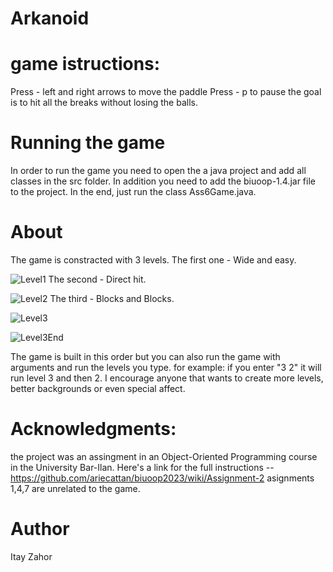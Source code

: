 # Arkanoid

# game istructions:
Press - left and right arrows to move the paddle
Press - p to pause
the goal is to hit all the breaks without losing the balls.

# Running the game
In order to run the game you need to open the a java project
and add all classes in the src folder.
In addition you need to add the biuoop-1.4.jar file to the project.
In the end, just run the class Ass6Game.java.

# About
The game is constracted with 3 levels.
The first one - Wide and easy.

![Level1](https://github.com/itayzahor/Arkanoid/assets/121388179/c91fcdf8-1ca0-4c49-9bc8-f2e4b2de7e01)
The second - Direct hit.

![Level2](https://github.com/itayzahor/Arkanoid/assets/121388179/6598c0c5-ccc5-434f-ba1a-677b67bb6f15)
The third - Blocks and Blocks.

![Level3](https://github.com/itayzahor/Arkanoid/assets/121388179/2878ce88-95d7-49fb-ad5a-b75250c48912)

![Level3End](https://github.com/itayzahor/Arkanoid/assets/121388179/3426a2eb-7823-4c88-8ab6-1e5d44229691)

The game is built in this order but you can also run the game with arguments and run the levels you type.
for example: if you enter "3 2"
it will run level 3 and then 2.
I encourage anyone that wants to create more levels, better backgrounds or even special affect.

# Acknowledgments:
the project was an assingment in an Object-Oriented Programming course in the University Bar-Ilan.
Here's a link for the full instructions -- https://github.com/ariecattan/biuoop2023/wiki/Assignment-2
asignments 1,4,7 are unrelated to the game.

# Author
Itay Zahor 
